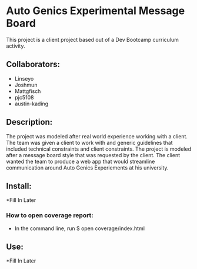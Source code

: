 # Auto Genics Experimental Message Board
This project is a client project based out of a Dev Bootcamp curriculum activity.

## Collaborators:
- Linseyo
- Joshmun
- Mattgfisch
- pjc5108
- austin-kading

## Description:
The project was modeled after real world experience working with a client. The team was given a client to work with and generic guidelines that included technical constraints and client constraints. The project is modeled after a message board style that was requested by the client. The client wanted the team to produce a web app that would streamline communication around Auto Genics Experiements at his university.

## Install:
*Fill In Later
### How to open coverage report:
* In the command line, run $ open coverage/index.html

## Use:
*Fill In Later